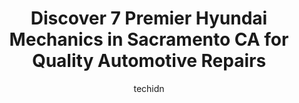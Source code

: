 ---
layout: ampstory
image: https://images.unsplash.com/photo-1532578498858-e21a39e0a449?ixlib=rb-4.0.3&ixid=MnwxMjA3fDB8MHxwaG90by1wYWdlfHx8fGVufDB8fHx8&auto=format&fit=crop&w=640&h=853&q=80
author: techidn
featured: false
description: Experience the excellence of automotive service by visiting the 7 best Hyundai Mechanic in Sacramento CA, USA. With their expertise, attention to detail, and commitment to customer satisfact
title: Discover 7 Premier Hyundai Mechanics in Sacramento CA for Quality Automotive Repairs
cover:
   title: Discover 7 Premier Hyundai Mechanics in Sacramento CA for Quality Automotive Repairs
   subtitle: Rickpate
   background: https://images.unsplash.com/photo-1532578498858-e21a39e0a449?ixlib=rb-4.0.3&ixid=MnwxMjA3fDB8MHxwaG90by1wYWdlfHx8fGVufDB8fHx8&auto=format&fit=crop&w=640&h=853&q=80

pages: 
 - layout: thirds
   top: <h1>#1 Made in America / Made in Japan Sacramento Automotive Repair</h1>
   bottom: "<p>These guys are awesome! Saved a pregnant lady the headache of wasting thousands on getting a junk car, will definitely he using their services again. Chris has been so ki</p>"
   background: https://www.knot35.com/toplist/wp-content/uploads/2023/06/best-hyundai-mechanic-1-in-sacramento-ca-1685835129.jpeg
   backgroundblur: true
 - layout: thirds
   top: <h1>#2 Precision Automotive Service</h1>
   bottom: "<p>2850 47th Ave, Sacramento, CA 95822, United States</p>"
   background: https://www.knot35.com/toplist/wp-content/uploads/2023/06/best-hyundai-mechanic-2-in-sacramento-ca-1685835129.jpeg
   cta:
      link: https://www.knot35.com/toplist/discover-7-premier-hyundai-mechanics-in-sacramento-ca-for-quality-automotive-repairs/
      text: Discover 7 Premier Hyundai Mechanics in Sacramento CA for Quality Automotive Repairs
 - layout: thirds
   top: <h1>#3 Franks Automotive</h1>
   bottom: "<p>5220 Folsom Blvd, Sacramento, CA 95819, United States</p>"
   background: https://www.knot35.com/toplist/wp-content/uploads/2023/06/best-hyundai-mechanic-3-in-sacramento-ca-1685835130.jpeg
   cta:
      link: https://www.knot35.com/toplist/discover-7-premier-hyundai-mechanics-in-sacramento-ca-for-quality-automotive-repairs/
      text: Discover 7 Premier Hyundai Mechanics in Sacramento CA for Quality Automotive Repairs
 - layout: thirds
   top: <h1>#4 A&A Auto Repair</h1>
   bottom: "<p>2621 El Camino Ave Suite B, Sacramento, CA 95821, United States</p>"
   background: https://images.unsplash.com/photo-1515405295579-ba7b45403062?ixlib=rb-4.0.3&ixid=MnwxMjA3fDB8MHxwaG90by1wYWdlfHx8fGVufDB8fHx8&auto=format&fit=crop&w=640&h=853&q=80
   cta:
      link: https://www.knot35.com/toplist/discover-7-premier-hyundai-mechanics-in-sacramento-ca-for-quality-automotive-repairs/
      text: Discover 7 Premier Hyundai Mechanics in Sacramento CA for Quality Automotive Repairs
 - layout: thirds
   top: <h1>#5 Cooks Auto Repair</h1>
   bottom: "<p>2211 Fulton Ave Suite c, Sacramento, CA 95825, United States</p>"
   background: https://images.unsplash.com/photo-1618556658017-fd9c732d1360?ixlib=rb-4.0.3&ixid=MnwxMjA3fDB8MHxwaG90by1wYWdlfHx8fGVufDB8fHx8&auto=format&fit=crop&w=640&h=853&q=80
   cta:
      link: https://www.knot35.com/toplist/discover-7-premier-hyundai-mechanics-in-sacramento-ca-for-quality-automotive-repairs/
      text: Discover 7 Premier Hyundai Mechanics in Sacramento CA for Quality Automotive Repairs
 - layout: thirds
   top: <h1>#6 Hals Auto Care</h1>
   bottom: "<p>2425 Tower Ave, Sacramento, CA 95825, United States</p>"
   background: https://images.unsplash.com/photo-1632260260864-caf7fde5ec36?ixlib=rb-4.0.3&ixid=MnwxMjA3fDB8MHxwaG90by1wYWdlfHx8fGVufDB8fHx8&auto=format&fit=crop&w=640&h=853&q=80
   cta:
      link: https://www.knot35.com/toplist/discover-7-premier-hyundai-mechanics-in-sacramento-ca-for-quality-automotive-repairs/
      text: Discover 7 Premier Hyundai Mechanics in Sacramento CA for Quality Automotive Repairs
 - layout: thirds
   top: <h1>#7 Hi Tech Auto Care Sac</h1>
   bottom: "<p>6939 Power Inn Rd, Sacramento, CA 95828, United States</p>"
   background: https://images.unsplash.com/photo-1613843873231-1447db182f97?ixlib=rb-4.0.3&ixid=MnwxMjA3fDB8MHxwaG90by1wYWdlfHx8fGVufDB8fHx8&auto=format&fit=crop&w=640&h=853&q=80
   cta:
      link: https://www.knot35.com/toplist/discover-7-premier-hyundai-mechanics-in-sacramento-ca-for-quality-automotive-repairs/
      text: Discover 7 Premier Hyundai Mechanics in Sacramento CA for Quality Automotive Repairs
 - layout: thirds
   middle: Continue reading...
   background: https://images.unsplash.com/photo-1599422314077-f4dfdaa4cd09?ixlib=rb-4.0.3&ixid=MnwxMjA3fDB8MHxwaG90by1wYWdlfHx8fGVufDB8fHx8&auto=format&fit=crop&w=640&h=853&q=80
   cta:
      link: https://www.knot35.com/toplist/discover-7-premier-hyundai-mechanics-in-sacramento-ca-for-quality-automotive-repairs/
      text: Discover 7 Premier Hyundai Mechanics in Sacramento CA for Quality Automotive Repairs
      
---